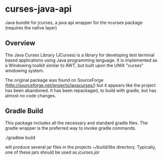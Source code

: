 # curses-java-api
Java bundle for jcurses, a java api wrapper for the ncurses package (requires the native layer)

Overview
-------------------------

The Java Curses Library (JCurses) is a library for developing text terminal based applications using Java programming language.
It is implemented as a Windowing toolkit similar to AWT, but built upon the UNIX "curses" windowing system.

The original package was found on SourceForge (http://sourceforge.net/projects/javacurses/) but it appears like the project has
been abandoned.  It has been repackaged, to build with gradle, but has almost no code changes.

Gradle Build
-------------------------

This package includes all the necessary and standard gradle files.  The gradle wrapper is the preferred way to invoke gradle commands.

./gradlew build

will produce several jar files in the projects *~/build/libs* directory.  Typically, one of these jars should be used as *jcurses.jar*
